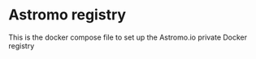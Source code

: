 # Astromo registry
This is the docker compose file to set up the Astromo.io private Docker registry
